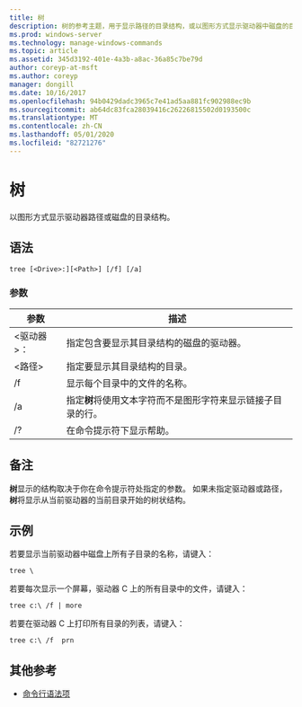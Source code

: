 ```yaml
---
title: 树
description: 树的参考主题，用于显示路径的目录结构，或以图形方式显示驱动器中磁盘的目录结构。
ms.prod: windows-server
ms.technology: manage-windows-commands
ms.topic: article
ms.assetid: 345d3192-401e-4a3b-a8ac-36a85c7be79d
author: coreyp-at-msft
ms.author: coreyp
manager: dongill
ms.date: 10/16/2017
ms.openlocfilehash: 94b0429dadc3965c7e41ad5aa881fc902988ec9b
ms.sourcegitcommit: ab64dc83fca28039416c26226815502d0193500c
ms.translationtype: MT
ms.contentlocale: zh-CN
ms.lasthandoff: 05/01/2020
ms.locfileid: "82721276"
---
```

# <a name="tree"></a>树

以图形方式显示驱动器路径或磁盘的目录结构。



## <a name="syntax"></a>语法

```
tree [<Drive>:][<Path>] [/f] [/a]
```

### <a name="parameters"></a>参数

|参数|描述|
|---------|-----------|
|\<驱动器>：|指定包含要显示其目录结构的磁盘的驱动器。|
|\<路径>|指定要显示其目录结构的目录。|
|/f|显示每个目录中的文件的名称。|
|/a|指定**树**将使用文本字符而不是图形字符来显示链接子目录的行。|
|/?|在命令提示符下显示帮助。|

## <a name="remarks"></a>备注

**树**显示的结构取决于你在命令提示符处指定的参数。 如果未指定驱动器或路径，**树**将显示从当前驱动器的当前目录开始的树状结构。

## <a name="examples"></a>示例

若要显示当前驱动器中磁盘上所有子目录的名称，请键入：
```
tree \
```
若要每次显示一个屏幕，驱动器 C 上的所有目录中的文件，请键入：
```
tree c:\ /f | more 
```
若要在驱动器 C 上打印所有目录的列表，请键入：
```
tree c:\ /f  prn 
```

## <a name="additional-references"></a>其他参考

- [命令行语法项](command-line-syntax-key.md)